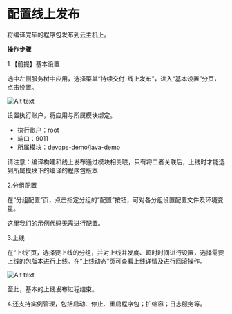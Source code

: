 # 配置线上发布

将编译完毕的程序包发布到云主机上。

**操作步骤**

1.【前提】基本设置

选中左侧服务树中应用，选择菜单“持续交付-线上发布”，进入“基本设置”分页，点击设置。

![Alt text](https://github.com/jdcloudcom/cn/blob/DevOps/image/DevOps/Starting10.png)

设置执行账户，将应用与所属模块绑定。

- 执行账户：root
- 端口：9011
- 所属模块：devops-demo/java-demo

请注意：编译构建和线上发布通过模块相关联，只有将二者关联后，上线时才能选到所属模块下的编译的程序包版本

2.分组配置 

在“分组配置”页，点击指定分组的“配置”按钮，可对各分组设置配置文件及环境变量。 

这里我们的示例代码无需进行配置。

3.上线

在“上线”页，选择要上线的分组，并对上线并发度、超时时间进行设置，选择需要上线的包版本进行上线。在“上线动态”页可查看上线详情及进行回滚操作。

![Alt text](https://github.com/jdcloudcom/cn/blob/DevOps/image/DevOps/Starting11.png)


至此，基本的上线发布过程结束。

4.还支持实例管理，包括启动、停止、重启程序包；扩缩容；日志服务等。
